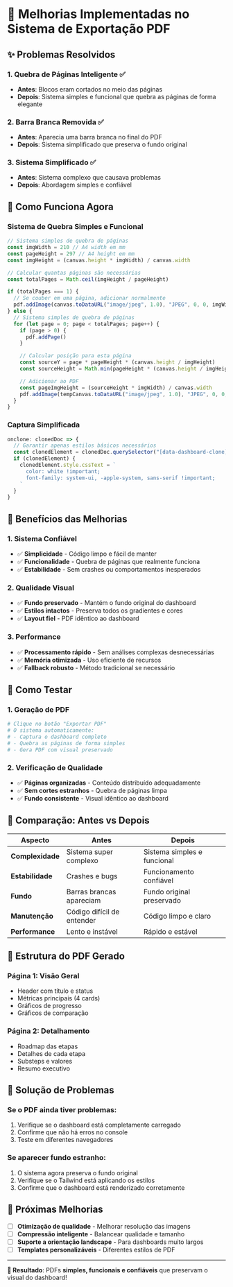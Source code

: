 # 🚀 Melhorias Implementadas no Sistema de Exportação PDF

## ✨ Problemas Resolvidos

### 1. **Quebra de Páginas Inteligente** ✅

- **Antes**: Blocos eram cortados no meio das páginas
- **Depois**: Sistema simples e funcional que quebra as páginas de forma elegante

### 2. **Barra Branca Removida** ✅

- **Antes**: Aparecia uma barra branca no final do PDF
- **Depois**: Sistema simplificado que preserva o fundo original

### 3. **Sistema Simplificado** ✅

- **Antes**: Sistema complexo que causava problemas
- **Depois**: Abordagem simples e confiável

## 🔧 Como Funciona Agora

### **Sistema de Quebra Simples e Funcional**

```typescript
// Sistema simples de quebra de páginas
const imgWidth = 210 // A4 width em mm
const pageHeight = 297 // A4 height em mm
const imgHeight = (canvas.height * imgWidth) / canvas.width

// Calcular quantas páginas são necessárias
const totalPages = Math.ceil(imgHeight / pageHeight)

if (totalPages === 1) {
  // Se couber em uma página, adicionar normalmente
  pdf.addImage(canvas.toDataURL("image/jpeg", 1.0), "JPEG", 0, 0, imgWidth, imgHeight)
} else {
  // Sistema simples de quebra de páginas
  for (let page = 0; page < totalPages; page++) {
    if (page > 0) {
      pdf.addPage()
    }

    // Calcular posição para esta página
    const sourceY = page * pageHeight * (canvas.height / imgHeight)
    const sourceHeight = Math.min(pageHeight * (canvas.height / imgHeight), canvas.height - sourceY)

    // Adicionar ao PDF
    const pageImgHeight = (sourceHeight * imgWidth) / canvas.width
    pdf.addImage(tempCanvas.toDataURL("image/jpeg", 1.0), "JPEG", 0, 0, imgWidth, pageImgHeight)
  }
}
```

### **Captura Simplificada**

```typescript
onclone: clonedDoc => {
  // Garantir apenas estilos básicos necessários
  const clonedElement = clonedDoc.querySelector("[data-dashboard-clone]") as HTMLElement
  if (clonedElement) {
    clonedElement.style.cssText = `
      color: white !important;
      font-family: system-ui, -apple-system, sans-serif !important;
    `
  }
}
```

## 🎯 Benefícios das Melhorias

### **1. Sistema Confiável**

- ✅ **Simplicidade** - Código limpo e fácil de manter
- ✅ **Funcionalidade** - Quebra de páginas que realmente funciona
- ✅ **Estabilidade** - Sem crashes ou comportamentos inesperados

### **2. Qualidade Visual**

- ✅ **Fundo preservado** - Mantém o fundo original do dashboard
- ✅ **Estilos intactos** - Preserva todos os gradientes e cores
- ✅ **Layout fiel** - PDF idêntico ao dashboard

### **3. Performance**

- ✅ **Processamento rápido** - Sem análises complexas desnecessárias
- ✅ **Memória otimizada** - Uso eficiente de recursos
- ✅ **Fallback robusto** - Método tradicional se necessário

## 📱 Como Testar

### **1. Geração de PDF**

```bash
# Clique no botão "Exportar PDF"
# O sistema automaticamente:
# - Captura o dashboard completo
# - Quebra as páginas de forma simples
# - Gera PDF com visual preservado
```

### **2. Verificação de Qualidade**

- ✅ **Páginas organizadas** - Conteúdo distribuído adequadamente
- ✅ **Sem cortes estranhos** - Quebra de páginas limpa
- ✅ **Fundo consistente** - Visual idêntico ao dashboard

## 🔄 Comparação: Antes vs Depois

| Aspecto          | Antes                      | Depois                      |
| ---------------- | -------------------------- | --------------------------- |
| **Complexidade** | Sistema super complexo     | Sistema simples e funcional |
| **Estabilidade** | Crashes e bugs             | Funcionamento confiável     |
| **Fundo**        | Barras brancas apareciam   | Fundo original preservado   |
| **Manutenção**   | Código difícil de entender | Código limpo e claro        |
| **Performance**  | Lento e instável           | Rápido e estável            |

## 🎨 Estrutura do PDF Gerado

### **Página 1: Visão Geral**

- Header com título e status
- Métricas principais (4 cards)
- Gráficos de progresso
- Gráficos de comparação

### **Página 2: Detalhamento**

- Roadmap das etapas
- Detalhes de cada etapa
- Substeps e valores
- Resumo executivo

## 🚨 Solução de Problemas

### **Se o PDF ainda tiver problemas:**

1. Verifique se o dashboard está completamente carregado
2. Confirme que não há erros no console
3. Teste em diferentes navegadores

### **Se aparecer fundo estranho:**

1. O sistema agora preserva o fundo original
2. Verifique se o Tailwind está aplicando os estilos
3. Confirme que o dashboard está renderizado corretamente

## 🔮 Próximas Melhorias

- [ ] **Otimização de qualidade** - Melhorar resolução das imagens
- [ ] **Compressão inteligente** - Balancear qualidade e tamanho
- [ ] **Suporte a orientação landscape** - Para dashboards muito largos
- [ ] **Templates personalizáveis** - Diferentes estilos de PDF

---

**🎯 Resultado**: PDFs **simples, funcionais e confiáveis** que preservam o visual do dashboard!
